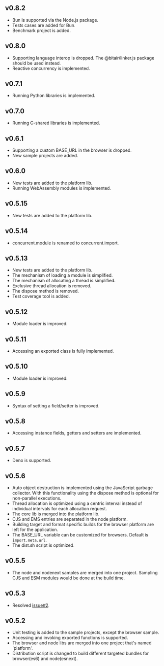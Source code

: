 ## v0.8.2

- Bun is supported via the Node.js package.
- Tests cases are added for Bun.
- Benchmark project is added.

## v0.8.0

- Supporting language interop is dropped. The @bitair/linker.js package should be used instead.
- Reactive concurrency is implemented.

## v0.7.1

- Running Python libraries is implemented.

## v0.7.0

- Running C-shared libraries is implemented.

## v0.6.1

- Supporting a custom BASE_URL in the browser is dropped.
- New sample projects are added.

## v0.6.0

- New tests are added to the platform lib.
- Running WebAssembly modules is implemented.

## v0.5.15

- New tests are added to the platform lib.

## v0.5.14

- concurrent.module is renamed to concurrent.import.

## v0.5.13

- New tests are added to the platform lib.
- The mechanism of loading a module is simplified.
- The mechanism of allocating a thread is simplified.
- Exclusive thread allocation is removed.
- The dispose method is removed.
- Test coverage tool is added.

## v0.5.12

- Module loader is improved.

## v0.5.11

- Accessing an exported class is fully implemented.

## v0.5.10

- Module loader is improved.

## v0.5.9

- Syntax of setting a field/setter is improved.

## v0.5.8

- Accessing instance fields, getters and setters are implemented.

## v0.5.7

- Deno is supported.

## v0.5.6

- Auto object destruction is implemented using the JavaScript garbage collector. With this functionality using the dispose method is optional for non-parallel executions.
- Thread allocation is optimized using a centric interval instead of individual intervals for each allocation request.
- The core lib is merged into the platform lib.
- CJS and EMS entries are separated in the node platform.
- Building target and format specific builds for the browser platform are left for the application.
- The BASE_URL variable can be customized for browsers. Default is `import.meta.url`.
- The dist.sh script is optimized.

## v0.5.5

- The node and nodenext samples are merged into one project. Sampling CJS and ESM modules would be done at the build time.

## v0.5.3

- Resolved [issue#2](https://github.com/bitair-org/concurrent.js/issues/2).

## v0.5.2

- Unit testing is added to the sample projects, except the browser sample.
- Accessing and invoking exported functions is supported.
- The browser and node libs are merged into one project that's named 'platform'.
- Distribution script is changed to build different targeted bundles for browser(es6) and node(esnext).
